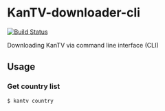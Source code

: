 # KanTV-downloader-cli

[![Build Status](https://travis-ci.com/MewX/KanTV-downloader-cli.svg?branch=master)](https://travis-ci.com/MewX/KanTV-downloader-cli)

Downloading KanTV via command line interface (CLI)

## Usage

### Get country list

```
$ kantv country
```
